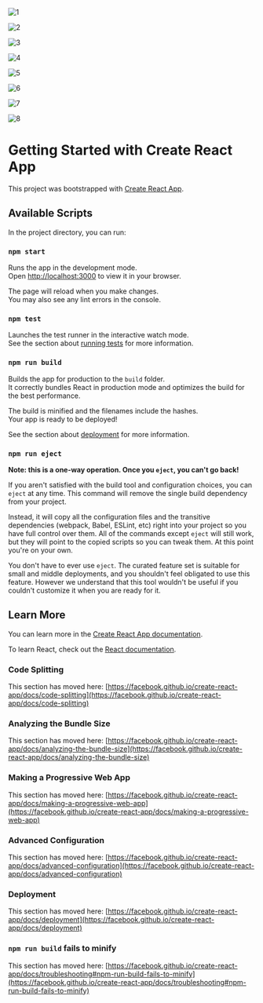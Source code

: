 
![1](https://github.com/HabibaElnahrawy/Front-End-Assessment/assets/87455510/504bf3e7-15d0-4c86-b7c4-c276451de201)



![2](https://github.com/HabibaElnahrawy/Front-End-Assessment/assets/87455510/9e1a7022-b235-4fdc-9022-7bbe276cfa71)



![3](https://github.com/HabibaElnahrawy/Front-End-Assessment/assets/87455510/3fe656fd-7b4a-4f57-9a0e-2314c3d5f15e)



![4](https://github.com/HabibaElnahrawy/Front-End-Assessment/assets/87455510/46c6f289-d1e6-4299-969f-7d8c0fe8938a)



![5](https://github.com/HabibaElnahrawy/Front-End-Assessment/assets/87455510/8dcab74b-8a02-406e-b2b1-fec9ce59feb7)



![6](https://github.com/HabibaElnahrawy/Front-End-Assessment/assets/87455510/d72245f2-927d-4e49-9d24-d1d8b2867f87)


![7](https://github.com/HabibaElnahrawy/Front-End-Assessment/assets/87455510/fe6ba105-2409-407b-8f38-ace791681f20)


![8](https://github.com/HabibaElnahrawy/Front-End-Assessment/assets/87455510/910b705a-589d-4bfc-9d09-af898c2614b0)






# Getting Started with Create React App

This project was bootstrapped with [Create React App](https://github.com/facebook/create-react-app).

## Available Scripts

In the project directory, you can run:

### `npm start`

Runs the app in the development mode.\
Open [http://localhost:3000](http://localhost:3000) to view it in your browser.

The page will reload when you make changes.\
You may also see any lint errors in the console.

### `npm test`

Launches the test runner in the interactive watch mode.\
See the section about [running tests](https://facebook.github.io/create-react-app/docs/running-tests) for more information.

### `npm run build`

Builds the app for production to the `build` folder.\
It correctly bundles React in production mode and optimizes the build for the best performance.

The build is minified and the filenames include the hashes.\
Your app is ready to be deployed!

See the section about [deployment](https://facebook.github.io/create-react-app/docs/deployment) for more information.

### `npm run eject`

**Note: this is a one-way operation. Once you `eject`, you can't go back!**

If you aren't satisfied with the build tool and configuration choices, you can `eject` at any time. This command will remove the single build dependency from your project.

Instead, it will copy all the configuration files and the transitive dependencies (webpack, Babel, ESLint, etc) right into your project so you have full control over them. All of the commands except `eject` will still work, but they will point to the copied scripts so you can tweak them. At this point you're on your own.

You don't have to ever use `eject`. The curated feature set is suitable for small and middle deployments, and you shouldn't feel obligated to use this feature. However we understand that this tool wouldn't be useful if you couldn't customize it when you are ready for it.

## Learn More

You can learn more in the [Create React App documentation](https://facebook.github.io/create-react-app/docs/getting-started).

To learn React, check out the [React documentation](https://reactjs.org/).

### Code Splitting

This section has moved here: [https://facebook.github.io/create-react-app/docs/code-splitting](https://facebook.github.io/create-react-app/docs/code-splitting)

### Analyzing the Bundle Size

This section has moved here: [https://facebook.github.io/create-react-app/docs/analyzing-the-bundle-size](https://facebook.github.io/create-react-app/docs/analyzing-the-bundle-size)

### Making a Progressive Web App

This section has moved here: [https://facebook.github.io/create-react-app/docs/making-a-progressive-web-app](https://facebook.github.io/create-react-app/docs/making-a-progressive-web-app)

### Advanced Configuration

This section has moved here: [https://facebook.github.io/create-react-app/docs/advanced-configuration](https://facebook.github.io/create-react-app/docs/advanced-configuration)

### Deployment

This section has moved here: [https://facebook.github.io/create-react-app/docs/deployment](https://facebook.github.io/create-react-app/docs/deployment)

### `npm run build` fails to minify

This section has moved here: [https://facebook.github.io/create-react-app/docs/troubleshooting#npm-run-build-fails-to-minify](https://facebook.github.io/create-react-app/docs/troubleshooting#npm-run-build-fails-to-minify)
